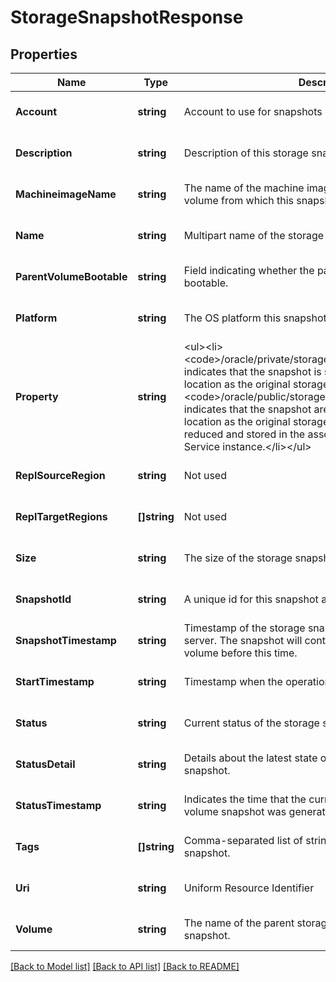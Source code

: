 # StorageSnapshotResponse

## Properties
Name | Type | Description | Notes
------------ | ------------- | ------------- | -------------
**Account** | **string** | Account to use for snapshots | [optional] [default to null]
**Description** | **string** | Description of this storage snapshot. | [optional] [default to null]
**MachineimageName** | **string** | The name of the machine image that&#39;s used in the boot volume from which this snapshot is taken | [optional] [default to null]
**Name** | **string** | Multipart name of the storage snapshot. | [optional] [default to null]
**ParentVolumeBootable** | **string** | Field indicating whether the parent storage volume is bootable. | [optional] [default to null]
**Platform** | **string** | The OS platform this snapshot is compatible with. | [optional] [default to null]
**Property** | **string** | &lt;ul&gt;&lt;li&gt;&lt;code&gt;/oracle/private/storage/snapshot/collocated&lt;/code&gt; indicates that the snapshot is stored in the same physical location as the original storage volume.&lt;/li&gt;&lt;li&gt;&lt;code&gt;/oracle/public/storage/snapshot/default&lt;/code&gt; indicates that the snapshot aren&#39;t stored in the same location as the original storage volume. Instead, they are reduced and stored in the associated Oracle Storage Cloud Service instance.&lt;/li&gt;&lt;/ul&gt; | [optional] [default to null]
**ReplSourceRegion** | **string** | Not used | [optional] [default to null]
**ReplTargetRegions** | **[]string** | Not used | [optional] [default to null]
**Size** | **string** | The size of the storage snapshot in bytes. | [optional] [default to null]
**SnapshotId** | **string** | A unique id for this snapshot auto-generated by the server. | [optional] [default to null]
**SnapshotTimestamp** | **string** | Timestamp of the storage snapshot, generated by storage server. The snapshot will contain data written to the original volume before this time. | [optional] [default to null]
**StartTimestamp** | **string** | Timestamp when the operation is started. | [optional] [default to null]
**Status** | **string** | Current status of the storage snapshot. | [optional] [default to null]
**StatusDetail** | **string** | Details about the latest state of the storage volume snapshot. | [optional] [default to null]
**StatusTimestamp** | **string** | Indicates the time that the current view of the storage volume snapshot was generated. | [optional] [default to null]
**Tags** | **[]string** | Comma-separated list of strings that describe the storage snapshot. | [optional] [default to null]
**Uri** | **string** | Uniform Resource Identifier | [optional] [default to null]
**Volume** | **string** | The name of the parent storage volume of this storage snapshot. | [optional] [default to null]

[[Back to Model list]](../README.md#documentation-for-models) [[Back to API list]](../README.md#documentation-for-api-endpoints) [[Back to README]](../README.md)


